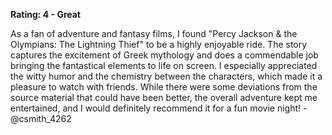 **Rating: 4 - Great**

As a fan of adventure and fantasy films, I found "Percy Jackson & the Olympians: The Lightning Thief" to be a highly enjoyable ride. The story captures the excitement of Greek mythology and does a commendable job bringing the fantastical elements to life on screen. I especially appreciated the witty humor and the chemistry between the characters, which made it a pleasure to watch with friends. While there were some deviations from the source material that could have been better, the overall adventure kept me entertained, and I would definitely recommend it for a fun movie night! - @csmith_4262